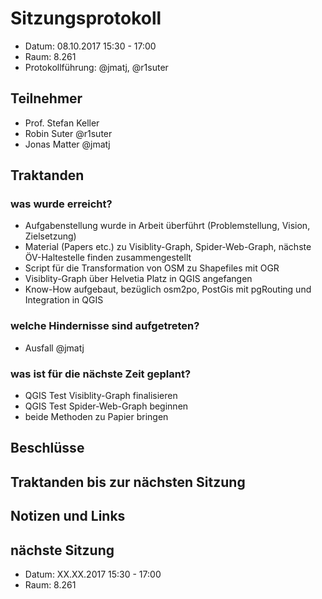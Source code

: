 # Sitzungsprotokoll

* Datum: 08.10.2017 15:30 - 17:00
* Raum: 8.261
* Protokollführung: @jmatj, @r1suter

## Teilnehmer

* Prof. Stefan Keller
* Robin Suter @r1suter
* Jonas Matter @jmatj

## Traktanden

### was wurde erreicht?

* Aufgabenstellung wurde in Arbeit überführt (Problemstellung, Vision, Zielsetzung)
* Material (Papers etc.) zu Visiblity-Graph, Spider-Web-Graph, nächste ÖV-Haltestelle finden zusammengestellt
* Script für die Transformation von OSM zu Shapefiles mit OGR
* Visiblity-Graph über Helvetia Platz in QGIS angefangen
* Know-How aufgebaut, bezüglich osm2po, PostGis mit pgRouting und Integration in QGIS

### welche Hindernisse sind aufgetreten?

* Ausfall @jmatj

### was ist für die nächste Zeit geplant?

* QGIS Test Visiblity-Graph finalisieren
* QGIS Test Spider-Web-Graph beginnen
* beide Methoden zu Papier bringen

## Beschlüsse

## Traktanden bis zur nächsten Sitzung

## Notizen und Links

## nächste Sitzung

* Datum: XX.XX.2017 15:30 - 17:00
* Raum: 8.261
